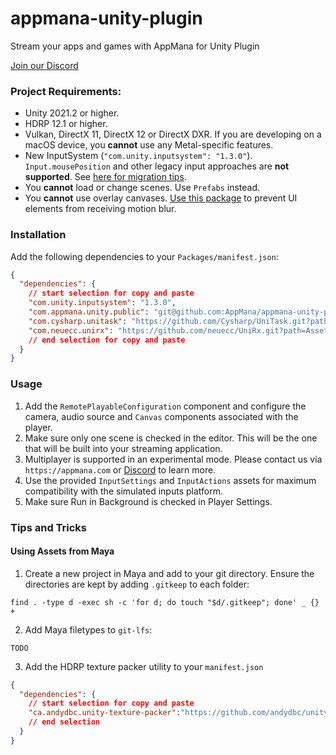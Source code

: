 # appmana-unity-plugin

Stream your apps and games with AppMana for Unity Plugin

[Join our Discord](https://discord.gg/sTSzaHSJWV)

### Project Requirements:

 - Unity 2021.2 or higher.
 - HDRP 12.1 or higher.
 - Vulkan, DirectX 11, DirectX 12 or DirectX DXR. If you are developing on a macOS device, you **cannot** use any Metal-specific features.
 - New InputSystem (`"com.unity.inputsystem": "1.3.0"`). `Input.mousePosition` and other legacy input approaches are **not supported**. See [here for migration tips](https://docs.unity3d.com/Packages/com.unity.inputsystem@1.3/manual/Migration.html).
 - You **cannot** load or change scenes. Use `Prefabs` instead.
 - You **cannot** use overlay canvases. [Use this package](https://github.com/alelievr/HDRP-UI-Camera-Stacking) to prevent UI elements from receiving motion blur.

### Installation

Add the following dependencies to your `Packages/manifest.json`:

```json
{
  "dependencies": {
    // start selection for copy and paste
    "com.unity.inputsystem": "1.3.0",
    "com.appmana.unity.public": "git@github.com:AppMana/appmana-unity-plugin.git",
    "com.cysharp.unitask": "https://github.com/Cysharp/UniTask.git?path=src/UniTask/Assets/Plugins/UniTask",
    "com.neuecc.unirx": "https://github.com/neuecc/UniRx.git?path=Assets/Plugins/UniRx/Scripts",
    // end selection for copy and paste
  }
}
```

### Usage

 1. Add the `RemotePlayableConfiguration` component and configure the camera, audio source and `Canvas` components associated with the player.
 2. Make sure only one scene is checked in the editor. This will be the one that will be built into your streaming application. 
 3. Multiplayer is supported in an experimental mode. Please contact us via `https://appmana.com` or [Discord](https://discord.gg/sTSzaHSJWV) to learn more. 
 4. Use the provided `InputSettings` and `InputActions` assets for maximum compatibility with the simulated inputs platform.
 5. Make sure Run in Background is checked in Player Settings.

### Tips and Tricks

#### Using Assets from Maya

 1. Create a new project in Maya and add to your git directory. Ensure the directories are kept by adding `.gitkeep` to each folder:

```shell
find . -type d -exec sh -c 'for d; do touch "$d/.gitkeep"; done' _ {} +
```

 2. Add Maya filetypes to `git-lfs`:

```shell
TODO
```

 3. Add the HDRP texture packer utility to your `manifest.json`

```json
{
  "dependencies": {
    // start selection for copy and paste
    "ca.andydbc.unity-texture-packer":"https://github.com/andydbc/unity-texture-packer.git#master"
    // end selection
  }
}
```